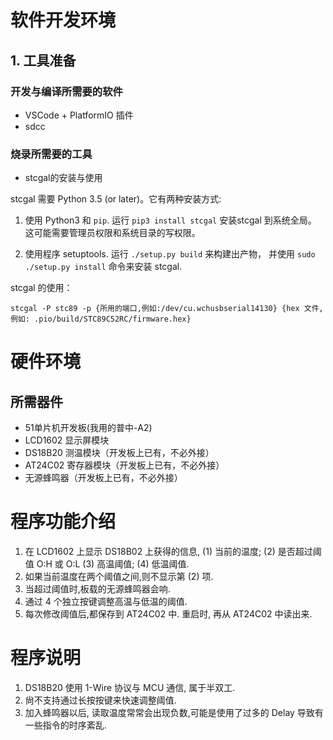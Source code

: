 # 软件开发环境

## 1. 工具准备

### 开发与编译所需要的软件

* VSCode + PlatformIO 插件
* sdcc

### 烧录所需要的工具

* stcgal的安装与使用

stcgal 需要 Python 3.5 (or later)。它有两种安装方式:

1. 使用 Python3 和 ```pip```. 运行 ```pip3 install stcgal``` 安装stcgal 到系统全局。
这可能需要管理员权限和系统目录的写权限。

2. 使用程序 setuptools. 运行 ```./setup.py build``` 来构建出产物， 并使用
```sudo ./setup.py install``` 命令来安装 stcgal.

stcgal 的使用：

```
stcgal -P stc89 -p {所用的端口,例如:/dev/cu.wchusbserial14130} {hex 文件,例如: .pio/build/STC89C52RC/firmware.hex}
```

# 硬件环境

## 所需器件

* 51单片机开发板(我用的普中-A2)
* LCD1602 显示屏模块
* DS18B20 测温模块（开发板上已有，不必外接）
* AT24C02 寄存器模块（开发板上已有，不必外接）
* 无源蜂鸣器（开发板上已有，不必外接）

# 程序功能介绍

1. 在 LCD1602 上显示 DS18B02 上获得的信息, (1) 当前的温度; (2) 是否超过阈值 O:H 或 O:L (3) 高温阈值; (4) 低温阈值.
2. 如果当前温度在两个阈值之间,则不显示第 (2) 项.
3. 当超过阈值时,板载的无源蜂鸣器会响.
3. 通过 4 个独立按键调整高温与低温的阈值.
4. 每次修改阈值后,都保存到 AT24C02 中. 重启时, 再从 AT24C02 中读出来.

# 程序说明

1. DS18B20 使用 1-Wire 协议与 MCU 通信, 属于半双工.
2. 尙不支持通过长按按键来快速调整阈值.
3. 加入蜂鸣器以后, 读取温度常常会出现负数,可能是使用了过多的 Delay 导致有一些指令的时序紊乱.


